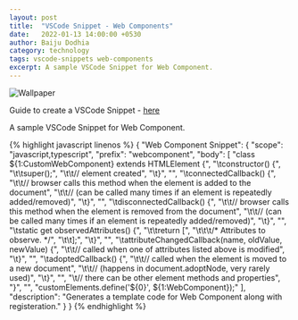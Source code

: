 ```yaml
---
layout: post
title:  "VSCode Snippet - Web Components"
date:   2022-01-13 14:00:00 +0530
author: Baiju Dodhia
category: technology
tags: vscode-snippets web-components
excerpt: A sample VSCode Snippet for Web Component.
---
```


![Wallpaper](https://source.unsplash.com/1600x600/?vscode)


Guide to create a VSCode Snippet - [here](https://baijudodhia.github.io/blog/technology/2022/01/13/custom-vscode-snippets-guide/)


A sample VSCode Snippet for Web Component.

{% highlight javascript linenos %}
{
  "Web Component Snippet": {
    "scope": "javascript,typescript",
    "prefix": "webcomponent",
    "body": [
      "class ${1:CustomWebComponent} extends HTMLElement {",
      "\tconstructor() {",
      "\t\tsuper();",
      "\t\t// element created",
      "\t}",
      "",
      "\tconnectedCallback() {",
      "\t\t// browser calls this method when the element is added to the document",
      "\t\t// (can be called many times if an element is repeatedly added/removed)",
      "\t}",
      "",
      "\tdisconnectedCallback() {",
      "\t\t// browser calls this method when the element is removed from the document",
      "\t\t// (can be called many times if an element is repeatedly added/removed)",
      "\t}",
      "",
      "\tstatic get observedAttributes() {",
      "\t\treturn [",
      "\t\t\t/* Attributes to observe. */",
      "\t\t];",
      "\t}",
      "",
      "\tattributeChangedCallback(name, oldValue, newValue) {",
      "\t\t// called when one of attributes listed above is modified",
      "\t}",
      "",
      "\tadoptedCallback() {",
      "\t\t// called when the element is moved to a new document",
      "\t\t// (happens in document.adoptNode, very rarely used)",
      "\t}",
      "",
      "\t// there can be other element methods and properties",
      "}",
      "",
      "customElements.define('${0}', ${1:WebComponent});"
    ],
    "description": "Generates a template code for Web Component along with registeration."
  }
}
{% endhighlight %}